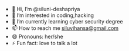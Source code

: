 - 👋 Hi, I’m @siluni-deshapriya
- 👀 I’m interested in coding,hacking
- 🌱 I’m currently learning cyber security degree
- 📫 How to reach me siluvihansa@gmail.com
- 😄 Pronouns: her/she
- ⚡ Fun fact: love to talk a lot

<!---
siluni-deshapriya/siluni-deshapriya is a ✨ special ✨ repository because its `README.md` (this file) appears on your GitHub profile.
You can click the Preview link to take a look at your changes.
--->
